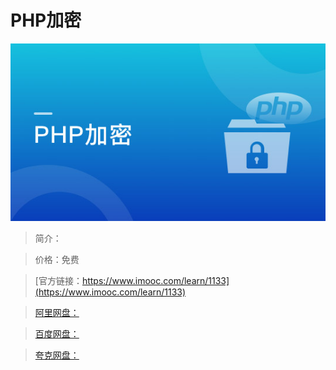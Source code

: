 # PHP加密

![img](../../assets/5fe4430a000176d605400304.jpg)

> 简介：

> 价格：免费

> [官方链接：https://www.imooc.com/learn/1133](https://www.imooc.com/learn/1133)

> [阿里网盘：]()

> [百度网盘：]()

> [夸克网盘：]()
